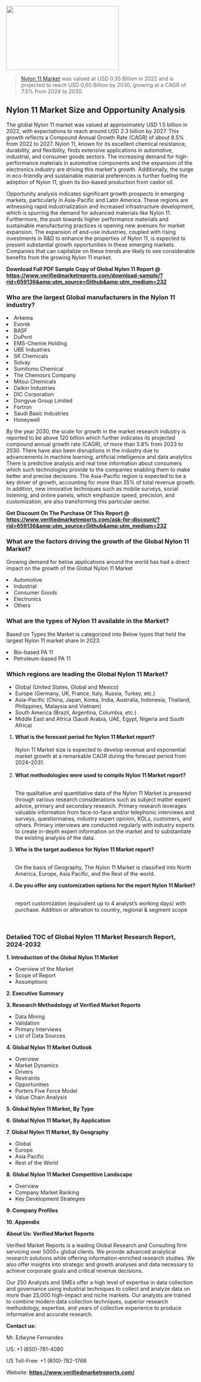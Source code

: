 
<img src="https://ffe5etoiles.com/wp-content/uploads/2024/12/MST1-300x171.png" alt="" width="300" height="171" class="alignnone size-medium wp-image-20088" /><blockquote><p><p><a href="https://www.verifiedmarketreports.com/download-sample/?rid=659136&utm_source=Github&utm_medium=232" target="_blank">Nylon 11 Market</a> was valued at USD 0.35 Billion in 2022 and is projected to reach USD 0.60 Billion by 2030, growing at a CAGR of 7.5% from 2024 to 2030.</p></blockquote><p><h2>Nylon 11 Market Size and Opportunity Analysis</h2> <p>The global Nylon 11 market was valued at approximately USD 1.5 billion in 2022, with expectations to reach around USD 2.3 billion by 2027. This growth reflects a Compound Annual Growth Rate (CAGR) of about 8.5% from 2022 to 2027. Nylon 11, known for its excellent chemical resistance, durability, and flexibility, finds extensive applications in automotive, industrial, and consumer goods sectors. The increasing demand for high-performance materials in automotive components and the expansion of the electronics industry are driving this market's growth. Additionally, the surge in eco-friendly and sustainable material preferences is further fueling the adoption of Nylon 11, given its bio-based production from castor oil.</p> <p>Opportunity analysis indicates significant growth prospects in emerging markets, particularly in Asia-Pacific and Latin America. These regions are witnessing rapid industrialization and increased infrastructure development, which is spurring the demand for advanced materials like Nylon 11. Furthermore, the push towards higher performance materials and sustainable manufacturing practices is opening new avenues for market expansion. The expansion of end-use industries, coupled with rising investments in R&D to enhance the properties of Nylon 11, is expected to present substantial growth opportunities in these emerging markets. Companies that can capitalize on these trends are likely to see considerable benefits from the growing Nylon 11 market.</p> </p><p class=""><strong>Download Full PDF Sample Copy of Global Nylon 11 Report @ <a href="https://www.verifiedmarketreports.com/download-sample/?rid=659136&amp;utm_source=Github&amp;utm_medium=232" target="_blank">https://www.verifiedmarketreports.com/download-sample/?rid=659136&amp;utm_source=Github&amp;utm_medium=232</a></strong></p><h3 id="" class="">Who are the largest Global manufacturers in the Nylon 11 industry?</h3><p><li>Arkema</li><li> Evonik</li><li> BASF</li><li> DuPont</li><li> EMS-Chemie Holding</li><li> UBE Industries</li><li> SK Chemicals</li><li> Solvay</li><li> Sumitomo Chemical</li><li> The Chemours Company</li><li> Mitsui Chemicals</li><li> Daikin Industries</li><li> DIC Corporation</li><li> Dongyue Group Limited</li><li> Fortron</li><li> Saudi Basic Industries</li><li> Honeywell</li></p><div class=""><div class="" dir="" data-message-author-role="" data-message-id="" data-message-model-slug=""><div class=""><div class=""><div class=""><div class="" dir="" data-message-author-role="" data-message-id="" data-message-model-slug=""><div class=""><div class=""><p>By the year 2030, the scale for growth in the market research industry is reported to be above 120 billion which further indicates its projected compound annual growth rate (CAGR), of more than 5.8% from 2023 to 2030. There have also been disruptions in the industry due to advancements in machine learning, artificial intelligence and data analytics There is predictive analysis and real time information about consumers which such technologies provide to the companies enabling them to make better and precise decisions. The Asia-Pacific region is expected to be a key driver of growth, accounting for more than 35% of total revenue growth. In addition, new innovative techniques such as mobile surveys, social listening, and online panels, which emphasize speed, precision, and customization, are also transforming this particular sector.</p><p><strong>Get Discount On The Purchase Of This Report @&nbsp; <a href="https://www.verifiedmarketreports.com/ask-for-discount/?rid=659136&amp;utm_source=Github&amp;utm_medium=232" target="_blank">https://www.verifiedmarketreports.com/ask-for-discount/?rid=659136&amp;utm_source=Github&amp;utm_medium=232</a></strong></p></div></div></div></div></div></div></div></div><h3 id="" class="">What are the factors driving the growth of the Global Nylon 11 Market?</h3><p id="" class="">Growing demand for below applications around the world has had a direct impact on the growth of the Global Nylon 11 Market</p><p id="" class=""><li>Automotive</li><li> Industrial</li><li> Consumer Goods</li><li> Electronics</li><li> Others</li></p><h3 id="" class="">What are the types of Nylon 11 available in the Market?</h3><p id="" class="">Based on Types the Market is categorized into Below types that held the largest Nylon 11 market share In 2023.</p><p id="" class=""><li>Bio-based PA 11</li><li> Petroleum-based PA 11</li></p><h3 id="" class="">Which regions are leading the Global Nylon 11 Market?</h3><ul><li>Global (United States, Global and Mexico)</li><li>Europe (Germany, UK, France, Italy, Russia, Turkey, etc.)</li><li>Asia-Pacific (China, Japan, Korea, India, Australia, Indonesia, Thailand, Philippines, Malaysia and Vietnam)</li><li>South America (Brazil, Argentina, Columbia, etc.)</li><li>Middle East and Africa (Saudi Arabia, UAE, Egypt, Nigeria and South Africa)</li></ul><p><ol><li><strong>What is the forecast period for Nylon 11 Market report?<br /></strong><br /><span data-sheets-root="1" data-sheets-value="{&quot;1&quot;:2,&quot;2&quot;:&quot;XXXX size is expected to develop revenue and exponential market growth at a remarkable CAGR during the forecast period from 2024&ndash;2030.&quot;}" data-sheets-userformat="{&quot;2&quot;:12674,&quot;4&quot;:{&quot;1&quot;:2,&quot;2&quot;:16776960},&quot;10&quot;:2,&quot;11&quot;:0,&quot;15&quot;:&quot;Arial&quot;,&quot;16&quot;:12}">Nylon 11 Market size is expected to develop revenue and exponential market growth at a remarkable CAGR during the forecast period from 2024&ndash;2031.</span><br /><br /></li><li><strong>What methodologies were used to compile Nylon 11 Market report?<br /><br /></strong><p>The qualitative and quantitative data of the&nbsp;Nylon 11 Market is prepared through various research considerations such as subject matter expert advice, primary and secondary research. Primary research leverages valuable information from face-to-face and/or telephonic interviews and surveys, questionnaires, industry expert opinion, KOLs, customers, and others. Primary interviews are conducted regularly with industry experts to create in-depth expert information on the market and to substantiate the existing analysis of the data.&nbsp;</p></li><li><strong>Who is the target audience for Nylon 11 Market report?<br /><br /></strong><p>On the basis of Geography, The&nbsp;Nylon 11 Market is classified into North America, Europe, Asia Pacific, and the Rest of the world.</p></li><li><strong>Do you offer any customization options for the report Nylon 11 Market?<br /><br /></strong><p>report customization (equivalent up to 4 analyst&rsquo;s working days) with purchase. Addition or alteration to country, regional &amp; segment scope</p><p>&nbsp;</p></li></ol></p><h3 id="" class="">Detailed TOC of Global Nylon 11 Market Research Report, 2024-2032</h3><p id="" class=""><strong>1. Introduction of the Global Nylon 11 Market</strong></p><ul><li>Overview of the Market</li><li>Scope of Report</li><li>Assumptions</li></ul><p id="" class=""><strong>2. Executive Summary</strong></p><p id="" class=""><strong>3. Research Methodology of&nbsp;Verified Market Reports</strong></p><ul><li>Data Mining</li><li>Validation</li><li>Primary Interviews</li><li>List of Data Sources</li></ul><p id="" class=""><strong>4. Global Nylon 11 Market Outlook</strong></p><ul><li>Overview</li><li>Market Dynamics</li><li>Drivers</li><li>Restraints</li><li>Opportunities</li><li>Porters Five Force Model</li><li>Value Chain Analysis</li></ul><p id="" class=""><strong>5. Global Nylon 11 Market, By&nbsp;Type</strong></p><p id="" class=""><strong>6. Global Nylon 11 Market, By Application</strong></p><p id="" class=""><strong>7. Global Nylon 11 Market, By Geography</strong></p><ul><li>Global</li><li>Europe</li><li>Asia Pacific</li><li>Rest of the World</li></ul><p id="" class=""><strong>8. Global Nylon 11 Market Competitive Landscape</strong></p><ul><li>Overview</li><li>Company Market Ranking</li><li>Key Development Strategies</li></ul><p id="" class=""><strong>9. Company Profiles</strong></p><p id="" class=""><strong>10. Appendix</strong></p><p id="" class=""><strong>About Us: Verified Market Reports</strong></p><p id="" class="">Verified Market Reports is a leading Global Research and Consulting firm servicing over 5000+ global clients. We provide advanced analytical research solutions while offering information-enriched research studies. We also offer insights into strategic and growth analyses and data necessary to achieve corporate goals and critical revenue decisions.</p><p id="" class="">Our 250 Analysts and SMEs offer a high level of expertise in data collection and governance using industrial techniques to collect and analyze data on more than 25,000 high-impact and niche markets. Our analysts are trained to combine modern data collection techniques, superior research methodology, expertise, and years of collective experience to produce informative and accurate research.</p><p id="" class=""><strong>Contact us:</strong></p><p id="" class="">Mr. Edwyne Fernandes</p><p id="" class="">US: +1 (650)-781-4080</p><p id="" class="">US Toll-Free: +1 (800)-782-1768</p><p id="" class="">Website: <a target="" data-test-app-aware-link=""><strong>https://www.verifiedmarketreports.com/</strong></a></p>
